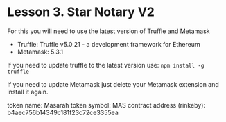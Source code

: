 # Lesson 3. Star Notary V2

For this you will need to use the latest version of Truffle and Metamask

- Truffle: Truffle v5.0.21 - a development framework for Ethereum
- Metamask: 5.3.1

If you need to update truffle to the latest version use:
`npm install -g truffle`

If you need to update Metamask just delete your Metamask extension and install it again.

token name: Masarah
token symbol: MAS
contract address (rinkeby): b4aec756b14349c181f23c72ce3355ea